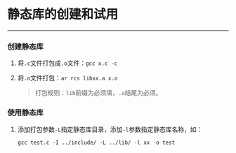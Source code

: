 # 静态库的创建和试用

---

### 创建静态库

1. 将`.c`文件打包成`.o`文件：`gcc x.c -c`

2. 将`.o`文件打包：`ar rcs libxx.a x.o`

   > 打包规则：`lib`前缀为必须填，`.a`结尾为必须。

### 使用静态库

1. 添加打包参数`-L`指定静态库目录，添加`-l`参数指定静态库名称，如：

   `gcc test.c -I ../include/ -L ../lib/ -l xx -o test`